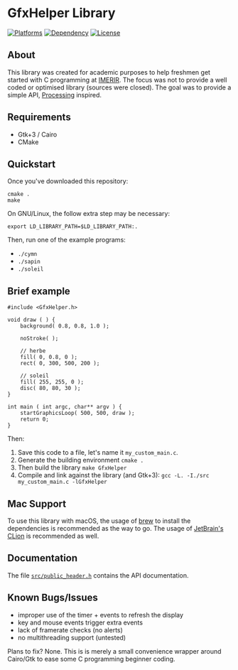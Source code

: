 # GfxHelper Library

[![Platforms](https://img.shields.io/badge/platforms-Linux%20%7C%20Mac-lightgrey.svg?style=plastic)]() [![Dependency](https://img.shields.io/badge/dependency-Gtk%2B3-red.svg?style=plastic)](https://www.gtk.org/) [![License](https://img.shields.io/badge/license-GPLv3-blue.svg?style=plastic)](http://www.gnu.org/licenses/)

## About

This library was created for academic purposes to help freshmen get started with C programming at [IMERIR](https://www.imerir.com/). The focus was not to provide a well coded or optimised library (sources were closed). The goal was to provide a simple API, [Processing](https://processing.org) inspired.

## Requirements

   * Gtk+3 / Cairo
   * CMake


## Quickstart 

Once you've downloaded this repository:

```
cmake .
make
```

On GNU/Linux, the follow extra step may be necessary:

```
export LD_LIBRARY_PATH=$LD_LIBRARY_PATH:.
```

Then, run one of the example programs:

  * `./cymn`
  * `./sapin`
  * `./soleil`


## Brief example


    #include <GfxHelper.h>

    void draw ( ) {
    	background( 0.8, 0.8, 1.0 );
	
    	noStroke( );
	
    	// herbe
    	fill( 0, 0.8, 0 );
    	rect( 0, 300, 500, 200 );
	
    	// soleil
    	fill( 255, 255, 0 );
    	disc( 80, 80, 30 );
    }

    int main ( int argc, char** argv ) {
    	startGraphicsLoop( 500, 500, draw );
    	return 0;
    }  


Then:

  1. Save this code to a file, let's name it `my_custom_main.c`.
  2. Generate the building environment `cmake .`
  3. Then build the library `make GfxHelper`
  4. Compile and link against the library (and Gtk+3): `gcc -L. -I./src my_custom_main.c -lGfxHelper`

## Mac Support

To use this library with macOS, the usage of [brew](https://brew.sh/) to install the dependencies is recommended as the way to go. The usage of [JetBrain's CLion](https://www.jetbrains.com/clion/) is recommended as well.

## Documentation

The file [`src/public_header.h`](https://github.com/pgrabolosa/gfxhelper/blob/master/src/public_header.h) contains the API documentation.

## Known Bugs/Issues

  * improper use of the timer + events to refresh the display
  * key and mouse events trigger extra events
  * lack of framerate checks (no alerts)
  * no multithreading support (untested)

Plans to fix? None. This is is merely a small convenience wrapper around Cairo/Gtk to ease some C programming beginner coding.
